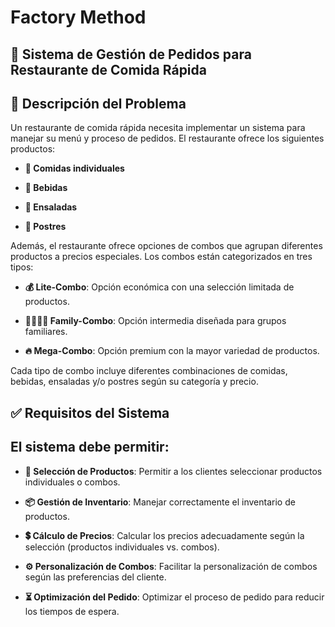 # Factory Method

## 📌 Sistema de Gestión de Pedidos para Restaurante de Comida Rápida

## 📝 Descripción del Problema

Un restaurante de comida rápida necesita implementar un sistema para manejar su menú y proceso de pedidos. El restaurante ofrece los siguientes productos:

- **🍔 Comidas individuales**

- **🥤 Bebidas**

- **🥗 Ensaladas**

- **🍰 Postres**

Además, el restaurante ofrece opciones de combos que agrupan diferentes productos a precios especiales. Los combos están categorizados en tres tipos:

- **💰 Lite-Combo**: Opción económica con una selección limitada de productos.

- **👨‍👩‍👧‍👦 Family-Combo**: Opción intermedia diseñada para grupos familiares.

- **🔥 Mega-Combo**: Opción premium con la mayor variedad de productos.

Cada tipo de combo incluye diferentes combinaciones de comidas, bebidas, ensaladas y/o postres según su categoría y precio.

## ✅ Requisitos del Sistema

## El sistema debe permitir:

- **📌 Selección de Productos**: Permitir a los clientes seleccionar productos individuales o combos.

- **📦 Gestión de Inventario**: Manejar correctamente el inventario de productos.

- **💲 Cálculo de Precios**: Calcular los precios adecuadamente según la selección (productos individuales vs. combos).

- **⚙️ Personalización de Combos**: Facilitar la personalización de combos según las preferencias del cliente.

- **⏳ Optimización del Pedido**: Optimizar el proceso de pedido para reducir los tiempos de espera.

